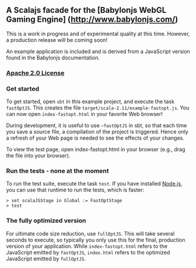 ## A Scalajs facade for the [Babylonjs WebGL Gaming Engine] (http://www.babylonjs.com/)
This is a work in progress and of experimental quality at this time. However, a production release will be coming soon!

An example application is included and is derived from a JavaScript version found in the Babylonjs documentation.

### [Apache 2.0 License](http://www.apache.org/licenses/LICENSE-2.0)

### Get started

To get started, open `sbt` in this example project, and execute the task
`fastOptJS`. This creates the file `target/scala-2.11/example-fastopt.js`.
You can now open `index-fastopt.html` in your favorite Web browser!

During development, it is useful to use `~fastOptJS` in sbt, so that each
time you save a source file, a compilation of the project is triggered.
Hence only a refresh of your Web page is needed to see the effects of your
changes.

To view the test page, open index-fastopt.html in your browser (e.g., drag the file into your browser).

### Run the tests - none at the moment

To run the test suite, execute the task `test`. If you have installed
[Node.js](http://nodejs.org/), you can use that runtime to run the tests,
which is faster:

    > set scalaJSStage in Global := FastOptStage
    > test

### The fully optimized version

For ultimate code size reduction, use `fullOptJS`. This will take several
seconds to execute, so typically you only use this for the final, production
version of your application. While `index-fastopt.html` refers to the
JavaScript emitted by `fastOptJS`, `index.html` refers to the optimized
JavaScript emitted by `fullOptJS`.

